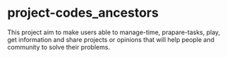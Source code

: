 # project-codes_ancestors
This project aim to make users able to manage-time, prapare-tasks, play, get information and share projects or opinions that will help people and community to solve their problems. 
